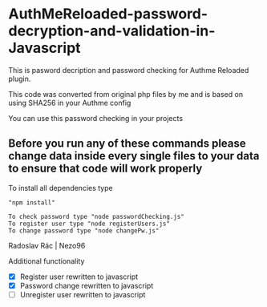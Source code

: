 # AuthMeReloaded-password-decryption-and-validation-in-Javascript
This is pasword decription and password checking for Authme Reloaded plugin.

This code was converted from original php files by me and is based on using SHA256 in your Authme config

You can use this password checking in your projects

## Before you run any of these commands please change data inside every single files to your data to ensure that code will work properly

To install all dependencies type
```
"npm install"
```

```
To check password type "node passwordChecking.js"
To register user type "node registerUsers.js"
To change password type "node changePw.js"
```

Radoslav Rác | Nezo96

Additional functionality

- [x] Register user rewritten to javascript
- [x] Password change rewritten to javascript
- [ ] Unregister user rewritten to javascript
